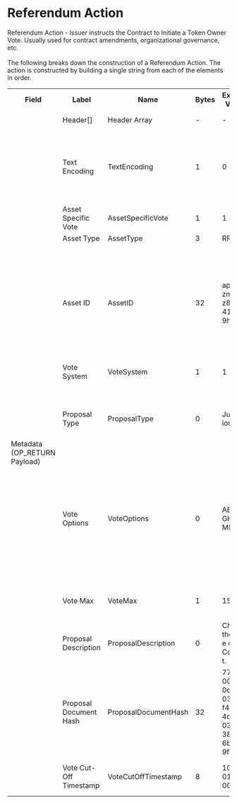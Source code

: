
<html>
    <head>
        <link rel="stylesheet" href="css/style.css">
        <H1>Referendum Action</H1>
        <p>
        Referendum Action -  Issuer instructs the Contract to Initiate a Token Owner Vote. Usually used for contract amendments, organizational governance, etc.<br><br>
        The following breaks down the construction of a Referendum Action. The action is constructed by building a single string from each of the elements in order.
        </p>
    </head>
    <div class="ritz grid-container" dir="ltr">
        <body>
            <table class="waffle" cellspacing="0" cellpadding="0" table-layout=fixed width=100%>
                 <tr style='height:19px;'>
                    <th style="width:6%" class="s0">Field</th>
                       <th style="width:9%" class="s1">Label</th>
                    <th style="width:9%" class="s1">Name</th>
                    <th style="width:2%" class="s1">Bytes</th>
                    <th style="width:29%" class="s1">Example Values</th>
                    <th style="width:26%" class="s1">Comments</th>
                    <th style="width:5%" class="s1">Data Type</th>
                    <th style="width:14%" class="s2">Amendment Restrictions</th>
                </tr>
                <tr>
                    <td class="s5" rowspan="12">Metadata (OP_RETURN Payload)</td>
                    <td class="g6">Header[]</td>
                    <td class="g6">Header Array</td>
                    <td class="g6">-</td>
                    <td class="g6">-</td>
                    <td class="g6">Common header data for all messages</td>
                    <td class="g6">Header</td>
                    <td class="g7"></td>
                </tr>
                    <tr>
                    <td class="g10">Text Encoding</td>
                    <td class="g10">TextEncoding</td>
                    <td class="g10">1</td>
                    <td class="g10" style="word-break:break-all">0</td>
                    <td class="g10"> 0 = ASCII, 1 = UTF-8, 2 = UTF-16, 3 = Unicode.  Encoding applies to all 'text' data types. All 'string' types will always be encoded with ASCII.  Where string is selected, all fields will be ASCII.</td>
                    <td class="g10">uint8</td>
                    <td class="g11">Can be changed by Issuer or Operator at their discretion.</td>
                </tr>                <tr>
                    <td class="g10">Asset Specific Vote</td>
                    <td class="g10">AssetSpecificVote</td>
                    <td class="g10">1</td>
                    <td class="g10" style="word-break:break-all">1</td>
                    <td class="g10">1 - Yes, 0 - No.  No Asset Type/AssetID subfields for N - No.</td>
                    <td class="g10">bool</td>
                    <td class="g11"></td>
                </tr>                <tr>
                    <td class="g10">Asset Type</td>
                    <td class="g10">AssetType</td>
                    <td class="g10">3</td>
                    <td class="g10" style="word-break:break-all">RRE</td>
                    <td class="g10">eg. Share, Bond, Ticket</td>
                    <td class="g10">string</td>
                    <td class="g11"></td>
                </tr>                <tr>
                    <td class="g10">Asset ID</td>
                    <td class="g10">AssetID</td>
                    <td class="g10">32</td>
                    <td class="g10" style="word-break:break-all">apm2qsznhks23z8d83u41s8019hyri3i</td>
                    <td class="g10">Randomly generated base58 string.  Each Asset ID should be unique.  However, an Asset ID is always linked to a Contract that is identified by the public address of the Contract wallet. The Asset Type can be the leading bytes - a convention - to make it easy to identify that it is a token by humans.</td>
                    <td class="g10">string</td>
                    <td class="g11"></td>
                </tr>                <tr>
                    <td class="g10">Vote System</td>
                    <td class="g10">VoteSystem</td>
                    <td class="g10">1</td>
                    <td class="g10" style="word-break:break-all">1</td>
                    <td class="g10">X for Vote System X. (1-255, 0 is not valid.)</td>
                    <td class="g10">uint8</td>
                    <td class="g11"></td>
                </tr>                <tr>
                    <td class="g10">Proposal Type</td>
                    <td class="g10">ProposalType</td>
                    <td class="g10">0</td>
                    <td class="g10" style="word-break:break-all">Jurisdiction</td>
                    <td class="g10">Length 1-255 bytes. Name of the subfield.  P - (Proposal) for general proposal. Otherwise the subfield name is chosen for votes on amendments/modificaitons of contracts/assets.</td>
                    <td class="g10">nvarchar8</td>
                    <td class="g11"></td>
                </tr>                <tr>
                    <td class="g10">Vote Options</td>
                    <td class="g10">VoteOptions</td>
                    <td class="g10">0</td>
                    <td class="g10" style="word-break:break-all">ABCDEFGHIJKLMNO</td>
                    <td class="g10">Length 1-255 bytes. 0 is not valid. Each byte allows for a different vote option.  Typical votes will likely be multiple choice or Y/N. Vote instances are identified by the Tx-ID. AB000000000 would be chosen for Y/N (binary) type votes. Only applicable if Proposal Type is set to P for Proposal.  All other Proposal Types will be binary.  Pass/Fail.</td>
                    <td class="g10">nvarchar8</td>
                    <td class="g11"></td>
                </tr>                <tr>
                    <td class="g10">Vote Max</td>
                    <td class="g10">VoteMax</td>
                    <td class="g10">1</td>
                    <td class="g10" style="word-break:break-all">15</td>
                    <td class="g10">Range: 1-15. How many selections can a voter make in a Ballot Cast.  1 is selected for Y/N (binary)</td>
                    <td class="g10">uint8</td>
                    <td class="g11"></td>
                </tr>                <tr>
                    <td class="g10">Proposal Description</td>
                    <td class="g10">ProposalDescription</td>
                    <td class="g10">0</td>
                    <td class="g10" style="word-break:break-all">Change the name of the Contract.</td>
                    <td class="g10">Length 0 to 65,535 bytes. 0 is valid. If 0, Proposal Document Hash is also 0. Description of the vote</td>
                    <td class="g10">nvarchar16</td>
                    <td class="g11"></td>
                </tr>                <tr>
                    <td class="g10">Proposal Document Hash</td>
                    <td class="g10">ProposalDocumentHash</td>
                    <td class="g10">32</td>
                    <td class="g10" style="word-break:break-all">77201b0094f50df309f0343e4f44dae64d0de503c91038faf2c6b039f9f18aec</td>
                    <td class="g10">Hash of the proposal document to be distributed to voters</td>
                    <td class="g10">sha256</td>
                    <td class="g11"></td>
                </tr>                <tr>
                    <td class="g10">Vote Cut-Off Timestamp</td>
                    <td class="g10">VoteCutOffTimestamp</td>
                    <td class="g10">8</td>
                    <td class="g10" style="word-break:break-all">10/07/2018 00:00:00</td>
                    <td class="g10">Ballot casts after this timestamp will not be included. The vote has finished.</td>
                    <td class="g10">time</td>
                    <td class="g11"></td>
                </tr>
            </table>
        </body>
    </div>
</html>